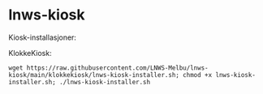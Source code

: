 # lnws-kiosk
 Kiosk-installasjoner:
 
 
KlokkeKiosk:
  ```shell
  wget https://raw.githubusercontent.com/LNWS-Melbu/lnws-kiosk/main/klokkekiosk/lnws-kiosk-installer.sh; chmod +x lnws-kiosk-installer.sh; ./lnws-kiosk-installer.sh
  ```